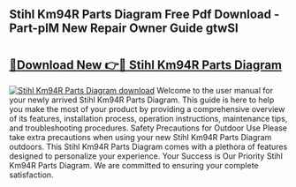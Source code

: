 ## Stihl Km94R Parts Diagram Free Pdf Download - Part-pIM New Repair Owner Guide gtwSl

# <h2><a href="http://dfqz9sq.blite.top/?on=Stihl+Km94R+Parts+Diagram">🔗Download New 👉🔴 Stihl Km94R Parts Diagram</a></h2>

[![Stihl Km94R Parts Diagram download](https://i.imgur.com/lujVjoI.png)](http://dfqz9sq.blite.top/?on=Stihl+Km94R+Parts+Diagram)
Welcome to the user manual for your newly arrived Stihl Km94R Parts Diagram. This guide is here to help you make the most of your product by providing a comprehensive overview of its features, installation process, operation instructions, maintenance tips, and troubleshooting procedures. Safety Precautions for Outdoor Use Please take extra precautions when using your new Stihl Km94R Parts Diagram outdoors. This Stihl Km94R Parts Diagram comes with a plethora of features designed to personalize your experience. Your Success is Our Priority Stihl Km94R Parts Diagram. We are committed to ensuring your complete satisfaction.
